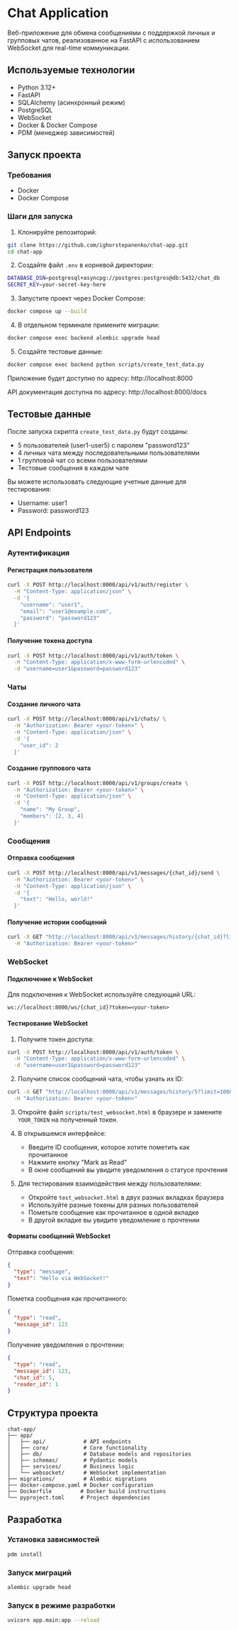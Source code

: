 # Chat Application

Веб-приложение для обмена сообщениями с поддержкой личных и групповых чатов, реализованное на FastAPI с использованием WebSocket для real-time коммуникации.

## Используемые технологии

- Python 3.12+
- FastAPI
- SQLAlchemy (асинхронный режим)
- PostgreSQL
- WebSocket
- Docker & Docker Compose
- PDM (менеджер зависимостей)

## Запуск проекта

### Требования

- Docker
- Docker Compose

### Шаги для запуска

1. Клонируйте репозиторий:
```bash
git clone https://github.com/ighorstepanenko/chat-app.git
cd chat-app
```

2. Создайте файл `.env` в корневой директории:
```bash
DATABASE_DSN=postgresql+asyncpg://postgres:postgres@db:5432/chat_db
SECRET_KEY=your-secret-key-here
```

3. Запустите проект через Docker Compose:
```bash
docker compose up --build
```

4. В отдельном терминале примените миграции:
```bash
docker compose exec backend alembic upgrade head
```

5. Создайте тестовые данные:
```bash
docker compose exec backend python scripts/create_test_data.py
```

Приложение будет доступно по адресу: http://localhost:8000

API документация доступна по адресу: http://localhost:8000/docs

## Тестовые данные

После запуска скрипта `create_test_data.py` будут созданы:

- 5 пользователей (user1-user5) с паролем "password123"
- 4 личных чата между последовательными пользователями
- 1 групповой чат со всеми пользователями
- Тестовые сообщения в каждом чате

Вы можете использовать следующие учетные данные для тестирования:
- Username: user1
- Password: password123

## API Endpoints

### Аутентификация

#### Регистрация пользователя
```bash
curl -X POST http://localhost:8000/api/v1/auth/register \
  -H "Content-Type: application/json" \
  -d '{
    "username": "user1",
    "email": "user1@example.com",
    "password": "password123"
  }'
```

#### Получение токена доступа
```bash
curl -X POST http://localhost:8000/api/v1/auth/token \
  -H "Content-Type: application/x-www-form-urlencoded" \
  -d "username=user1&password=password123"
```

### Чаты

#### Создание личного чата
```bash
curl -X POST http://localhost:8000/api/v1/chats/ \
  -H "Authorization: Bearer <your-token>" \
  -H "Content-Type: application/json" \
  -d '{
    "user_id": 2
  }'
```

#### Создание группового чата
```bash
curl -X POST http://localhost:8000/api/v1/groups/create \
  -H "Authorization: Bearer <your-token>" \
  -H "Content-Type: application/json" \
  -d '{
    "name": "My Group",
    "members": [2, 3, 4]
  }'
```

### Сообщения

#### Отправка сообщения
```bash
curl -X POST http://localhost:8000/api/v1/messages/{chat_id}/send \
  -H "Authorization: Bearer <your-token>" \
  -H "Content-Type: application/json" \
  -d '{
    "text": "Hello, world!"
  }'
```

#### Получение истории сообщений
```bash
curl -X GET "http://localhost:8000/api/v1/messages/history/{chat_id}?limit=100&offset=0" \
  -H "Authorization: Bearer <your-token>"
```

### WebSocket

#### Подключение к WebSocket

Для подключения к WebSocket используйте следующий URL:
```
ws://localhost:8000/ws/{chat_id}?token=<your-token>
```

#### Тестирование WebSocket

1. Получите токен доступа:
```bash
curl -X POST http://localhost:8000/api/v1/auth/token \
  -H "Content-Type: application/x-www-form-urlencoded" \
  -d "username=user1&password=password123"
```

2. Получите список сообщений чата, чтобы узнать их ID:
```bash
curl -X GET "http://localhost:8000/api/v1/messages/history/5?limit=100&offset=0" \
  -H "Authorization: Bearer <your-token>"
```

3. Откройте файл `scripts/test_websocket.html` в браузере и замените `YOUR_TOKEN` на полученный токен.

4. В открывшемся интерфейсе:
   - Введите ID сообщения, которое хотите пометить как прочитанное
   - Нажмите кнопку "Mark as Read"
   - В окне сообщений вы увидите уведомления о статусе прочтения

5. Для тестирования взаимодействия между пользователями:
   - Откройте `test_websocket.html` в двух разных вкладках браузера
   - Используйте разные токены для разных пользователей
   - Пометьте сообщение как прочитанное в одной вкладке
   - В другой вкладке вы увидите уведомление о прочтении

#### Форматы сообщений WebSocket

Отправка сообщения:
```json
{
  "type": "message",
  "text": "Hello via WebSocket!"
}
```

Пометка сообщения как прочитанного:
```json
{
  "type": "read",
  "message_id": 123
}
```

Получение уведомления о прочтении:
```json
{
  "type": "read",
  "message_id": 123,
  "chat_id": 5,
  "reader_id": 1
}
```

## Структура проекта

```
chat-app/
├── app/
│   ├── api/            # API endpoints
│   ├── core/           # Core functionality
│   ├── db/             # Database models and repositories
│   ├── schemas/        # Pydantic models
│   ├── services/       # Business logic
│   └── websocket/      # WebSocket implementation
├── migrations/         # Alembic migrations
├── docker-compose.yaml # Docker configuration
├── Dockerfile         # Docker build instructions
└── pyproject.toml     # Project dependencies
```

## Разработка

### Установка зависимостей

```bash
pdm install
```

### Запуск миграций

```bash
alembic upgrade head
```

### Запуск в режиме разработки

```bash
uvicorn app.main:app --reload
```
